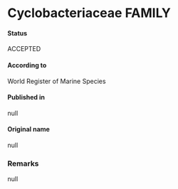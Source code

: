 Cyclobacteriaceae FAMILY
=======

#### Status
ACCEPTED

#### According to
World Register of Marine Species

#### Published in
null

#### Original name
null

### Remarks
null